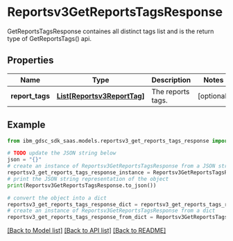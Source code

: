 # Reportsv3GetReportsTagsResponse

GetReportsTagsResponse containes all distinct tags list and is the return type of GetReportsTags() api.

## Properties

Name | Type | Description | Notes
------------ | ------------- | ------------- | -------------
**report_tags** | [**List[Reportsv3ReportTag]**](Reportsv3ReportTag.md) | The reports tags. | [optional] 

## Example

```python
from ibm_gdsc_sdk_saas.models.reportsv3_get_reports_tags_response import Reportsv3GetReportsTagsResponse

# TODO update the JSON string below
json = "{}"
# create an instance of Reportsv3GetReportsTagsResponse from a JSON string
reportsv3_get_reports_tags_response_instance = Reportsv3GetReportsTagsResponse.from_json(json)
# print the JSON string representation of the object
print(Reportsv3GetReportsTagsResponse.to_json())

# convert the object into a dict
reportsv3_get_reports_tags_response_dict = reportsv3_get_reports_tags_response_instance.to_dict()
# create an instance of Reportsv3GetReportsTagsResponse from a dict
reportsv3_get_reports_tags_response_from_dict = Reportsv3GetReportsTagsResponse.from_dict(reportsv3_get_reports_tags_response_dict)
```
[[Back to Model list]](../README.md#documentation-for-models) [[Back to API list]](../README.md#documentation-for-api-endpoints) [[Back to README]](../README.md)


